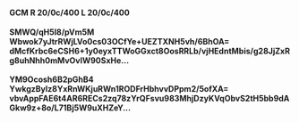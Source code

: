 #### GCM R 20/0c/400 L 20/0c/400
**SMWQ/qH5I8/pVm5M**<br/>**Wbwok7yJtrRWjLVo0cs03OCfYe+UEZTXNH5vh/6BhOA=**<br/>**dMcfKrbc6eCSH6+1y0eyxTTWoGGxct8OosRRLb/vjHEdntMbis/g28JjZxRg8uhNhh0mMvOvIW90SxHe...**<br/><br/>
**YM9Ocosh6B2pGhB4**<br/>**YwkgzBylz8YxRnWKjuRWn1RODFrHbhvvDPpm2/5ofXA=**<br/>**vbvAppFAE6t4AR6RECs2zq78zYrQFsvu983MhjDzyKVqObvS2tH5bb9dAGkw9z+8o/L71Bj5W9uXHZeY...**